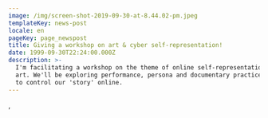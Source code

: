 ```yaml
---
image: /img/screen-shot-2019-09-30-at-8.44.02-pm.jpeg
templateKey: news-post
locale: en
pageKey: page_newspost
title: Giving a workshop on art & cyber self-representation!
date: 1999-09-30T22:24:00.000Z
description: >-
  I'm facilitating a workshop on the theme of online self-representation through
  art. We'll be exploring performance, persona and documentary practices as ways
  to control our 'story' online.
---
```

,

